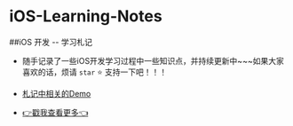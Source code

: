 # iOS-Learning-Notes
##iOS 开发 -- 学习札记

*  随手记录了一些iOS开发学习过程中一些知识点，并持续更新中~~~如果大家喜欢的话，烦请 `star` ⭐️ 支持一下吧！！！
*  [札记中相关的Demo](https://github.com/CoderCLWoo/iOS-Learning-Notes-Demo)

*   [👉戳我查看更多👈](https://github.com/CoderCLWoo/)


